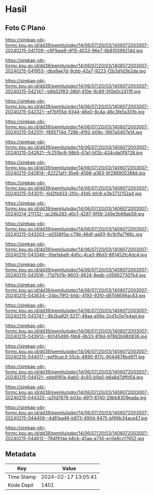 # Hasil

## Foto C Plano

https://sirekap-obj-formc.kpu.go.id/dd39/pemilu/pdpr/14/06/07/20/03/1406072003007-20240215-041709--c8f1bea9-df15-4533-96e7-6b815599214d.jpg

https://sirekap-obj-formc.kpu.go.id/dd39/pemilu/pdpr/14/06/07/20/03/1406072003007-20240215-041953--dba9ae7d-9cbb-42a7-9223-f2b3d1d3b2da.jpg

https://sirekap-obj-formc.kpu.go.id/dd39/pemilu/pdpr/14/06/07/20/03/1406072003007-20240215-042147--b8b02f83-38bf-410e-9c89-5f0e0c2411ff.jpg

https://sirekap-obj-formc.kpu.go.id/dd39/pemilu/pdpr/14/06/07/20/03/1406072003007-20240215-042321--ef7bf55d-9344-46e0-8c4a-46c3fe5a301b.jpg

https://sirekap-obj-formc.kpu.go.id/dd39/pemilu/pdpr/14/06/07/20/03/1406072003007-20240215-042511--f895714d-728b-4f92-b09c-1967a0407e14.jpg

https://sirekap-obj-formc.kpu.go.id/dd39/pemilu/pdpr/14/06/07/20/03/1406072003007-20240215-042621--fc251bc6-58b5-47a1-bf2b-424cda0f9728.jpg

https://sirekap-obj-formc.kpu.go.id/dd39/pemilu/pdpr/14/06/07/20/03/1406072003007-20240215-042814--62221a11-35e8-4598-a363-6f286905388d.jpg

https://sirekap-obj-formc.kpu.go.id/dd39/pemilu/pdpr/14/06/07/20/03/1406072003007-20240215-043011--6d2fb933-2f0c-41d5-bfc8-e3b3712152a4.jpg

https://sirekap-obj-formc.kpu.go.id/dd39/pemilu/pdpr/14/06/07/20/03/1406072003007-20240214-211132--ac28b283-d0c1-4297-9f58-249e3b68ab59.jpg

https://sirekap-obj-formc.kpu.go.id/dd39/pemilu/pdpr/14/06/07/20/03/1406072003007-20240215-043203--e0558f0a-c79b-46df-aa93-6c1b1fa7166c.jpg

https://sirekap-obj-formc.kpu.go.id/dd39/pemilu/pdpr/14/06/07/20/03/1406072003007-20240215-043346--0be1abe8-4d0c-4ca3-86d3-861452fc4dc4.jpg

https://sirekap-obj-formc.kpu.go.id/dd39/pemilu/pdpr/14/06/07/20/03/1406072003007-20240215-043516--71d7b11b-9603-4624-8edb-c056627307b4.jpg

https://sirekap-obj-formc.kpu.go.id/dd39/pemilu/pdpr/14/06/07/20/03/1406072003007-20240215-043634--24bc79f2-bfdc-4193-92f0-d9706699ac83.jpg

https://sirekap-obj-formc.kpu.go.id/dd39/pemilu/pdpr/14/06/07/20/03/1406072003007-20240215-043747--9b2ba82f-5217-48aa-a56e-2cd1c0e7e4ad.jpg

https://sirekap-obj-formc.kpu.go.id/dd39/pemilu/pdpr/14/06/07/20/03/1406072003007-20240215-043913--90145489-f8b8-4b33-819d-97892b980836.jpg

https://sirekap-obj-formc.kpu.go.id/dd39/pemilu/pdpr/14/06/07/20/03/1406072003007-20240215-044017--eef9cac3-55cb-4890-817c-9044678bd97f.jpg

https://sirekap-obj-formc.kpu.go.id/dd39/pemilu/pdpr/14/06/07/20/03/1406072003007-20240215-044121--ebb6f61a-6ab0-4c93-b9a0-b6a8d7dffd54.jpg

https://sirekap-obj-formc.kpu.go.id/dd39/pemilu/pdpr/14/06/07/20/03/1406072003007-20240215-044325--a31d7676-b03e-4911-8740-29bb8309eada.jpg

https://sirekap-obj-formc.kpu.go.id/dd39/pemilu/pdpr/14/06/07/20/03/1406072003007-20240215-044459--4d81ea46-b973-490d-9475-bf66b34ace47.jpg

https://sirekap-obj-formc.kpu.go.id/dd39/pemilu/pdpr/14/06/07/20/03/1406072003007-20240215-044612--784f91da-b8cb-45aa-a730-ec0e6ccf7652.jpg


## Metadata

| Key        | Value               |
| ---------- | ------------------- |
| Time Stamp | 2024-02-17 13:05:41 |
| Kode Dapil | 1401                |



